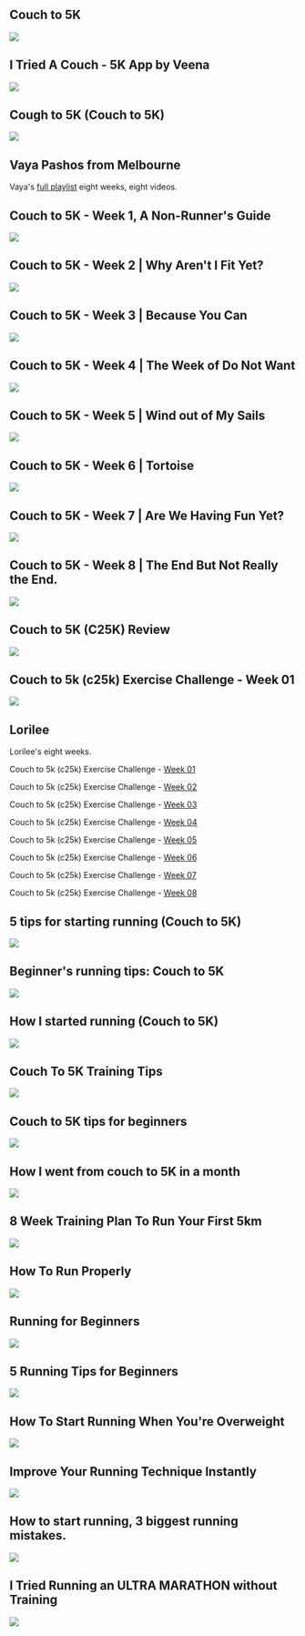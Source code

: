 Couch to 5K
-----------

[![]( /image/yid-of0FZaSRk60.jpg)](https://www.youtube.com/watch?v=of0FZaSRk60)

I Tried A Couch - 5K App by Veena
---------------------------------

[![]( /image/yid-VNoDsGFWrXk.jpg)](https://www.youtube.com/watch?v=VNoDsGFWrXk)

Cough to 5K (Couch to 5K)
-------------------------

[![]( /image/yid-NVuTiG8WvC0.jpg)](https://www.youtube.com/watch?v=NVuTiG8WvC0)

Vaya Pashos from Melbourne
--------------------------

Vaya's [full playlist](https://www.youtube.com/watch?v=Ogx5kXFO7ng&list=PLJwyyH1EPQxPMHecFRx_2fJabAg7CJ-rv) eight weeks, eight videos.

Couch to 5K - Week 1, A Non-Runner's Guide
------------------------------------------

[![]( /image/yid-Ogx5kXFO7ng.jpg)](https://www.youtube.com/watch?v=Ogx5kXFO7ng)

Couch to 5K - Week 2 | Why Aren't I Fit Yet?
--------------------------------------------

[![]( /image/yid-qpU2HGs5URY.jpg)](https://www.youtube.com/watch?v=qpU2HGs5URY)

Couch to 5K - Week 3 | Because You Can
--------------------------------------

[![]( /image/yid-6n18XSMzEkk.jpg)](https://www.youtube.com/watch?v=6n18XSMzEkk)

Couch to 5K - Week 4 | The Week of Do Not Want
----------------------------------------------

[![]( /image/yid-kE_djgVJp6Q.jpg)](https://www.youtube.com/watch?v=kE_djgVJp6Q)

Couch to 5K - Week 5 | Wind out of My Sails
-------------------------------------------

[![]( /image/yid-cOewWlCNA2s.jpg)](https://www.youtube.com/watch?v=cOewWlCNA2s)

Couch to 5K - Week 6 | Tortoise
-------------------------------

[![]( /image/yid-ojk53CH2Axo.jpg)](https://www.youtube.com/watch?v=ojk53CH2Axo)

Couch to 5K - Week 7 | Are We Having Fun Yet?
---------------------------------------------

[![]( /image/yid-0TZyWMJmpf8.jpg)](https://www.youtube.com/watch?v=0TZyWMJmpf8)

Couch to 5K - Week 8 | The End But Not Really the End.
------------------------------------------------------

[![]( /image/yid-c3p9jy8UMMQ.jpg)](https://www.youtube.com/watch?v=c3p9jy8UMMQ)

Couch to 5K (C25K) Review
-------------------------

[![]( /image/yid-EcT_cKCuoOU.jpg)](https://www.youtube.com/watch?v=EcT_cKCuoOU)

Couch to 5k (c25k) Exercise Challenge - Week 01
-----------------------------------------------

[![]( /image/yid-iI7X3dgu5iw.jpg)](https://www.youtube.com/watch?v=iI7X3dgu5iw)

Lorilee
-------

Lorilee's eight weeks.

Couch to 5k (c25k) Exercise Challenge - [Week 01](https://www.youtube.com/watch?v=iI7X3dgu5iw)

Couch to 5k (c25k) Exercise Challenge - [Week 02](https://www.youtube.com/watch?v=Vzqu5pVFq4Q)

Couch to 5k (c25k) Exercise Challenge - [Week 03](https://www.youtube.com/watch?v=d7YR7dH3g-w)

Couch to 5k (c25k) Exercise Challenge - [Week 04](https://www.youtube.com/watch?v=o8ia3qnd7g4)

Couch to 5k (c25k) Exercise Challenge - [Week 05](https://www.youtube.com/watch?v=crG3k7A4jZA)

Couch to 5k (c25k) Exercise Challenge - [Week 06](https://www.youtube.com/watch?v=SRDyiulSZIA)

Couch to 5k (c25k) Exercise Challenge - [Week 07](https://www.youtube.com/watch?v=gsbgRUy4wvw)

Couch to 5k (c25k) Exercise Challenge - [Week 08](https://www.youtube.com/watch?v=rGpRf--gpNE)

5 tips for starting running (Couch to 5K)
-----------------------------------------

[![]( /image/yid-5MWJDwN447k.jpg)](https://www.youtube.com/watch?v=5MWJDwN447k)

Beginner's running tips: Couch to 5K
------------------------------------

[![]( /image/yid-0d1cRlkHGVw.jpg)](https://www.youtube.com/watch?v=0d1cRlkHGVw)

How I started running (Couch to 5K)
-----------------------------------

[![]( /image/yid-mb17nm6fKiQ.jpg)](https://www.youtube.com/watch?v=mb17nm6fKiQ)

Couch To 5K Training Tips
-------------------------

[![]( /image/yid-2L6KgQWvek0.jpg)](https://www.youtube.com/watch?v=2L6KgQWvek0)

Couch to 5K tips for beginners
------------------------------

[![]( /image/yid-EkHTGx99MZU.jpg)](https://www.youtube.com/watch?v=EkHTGx99MZU)

How I went from couch to 5K in a month
--------------------------------------

[![]( /image/yid-LceANHxxekg.jpg)](https://www.youtube.com/watch?v=LceANHxxekg)

8 Week Training Plan To Run Your First 5km
------------------------------------------

[![]( /image/yid-6abu6QXAGEQ.jpg)](https://www.youtube.com/watch?v=6abu6QXAGEQ)

How To Run Properly
-------------------

[![]( /image/yid-_kGESn8ArrU.jpg)](https://www.youtube.com/watch?v=_kGESn8ArrU)

Running for Beginners
---------------------

[![]( /image/yid-XImJDzo36_4.jpg)](https://www.youtube.com/watch?v=XImJDzo36_4)

5 Running Tips for Beginners
----------------------------

[![]( /image/yid-5umbf4ps0GQ.jpg)](https://www.youtube.com/watch?v=5umbf4ps0GQ)

How To Start Running When You're Overweight
-------------------------------------------

[![]( /image/yid-j64lvNJ5X2Y.jpg)](https://www.youtube.com/watch?v=j64lvNJ5X2Y)

Improve Your Running Technique Instantly
----------------------------------------

[![]( /image/yid-Hv5UvqcsIfY.jpg)](https://www.youtube.com/watch?v=Hv5UvqcsIfY)

How to start running, 3 biggest running mistakes.
-------------------------------------------------

[![]( /image/yid-Qgzjpz3dn6E.jpg)](https://www.youtube.com/watch?v=Qgzjpz3dn6E)

I Tried Running an ULTRA MARATHON without Training
--------------------------------------------------

[![]( /image/yid-g2JXGSPbHGE.jpg)](https://www.youtube.com/watch?v=g2JXGSPbHGE)